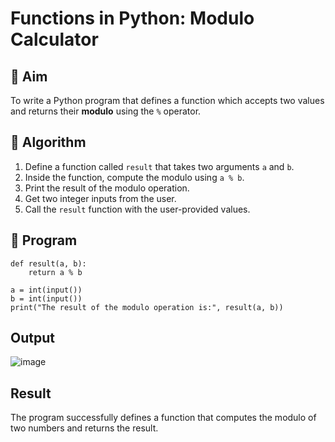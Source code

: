 # Functions in Python: Modulo Calculator

## 🎯 Aim
To write a Python program that defines a function which accepts two values and returns their **modulo** using the `%` operator.

## 🧠 Algorithm
1. Define a function called `result` that takes two arguments `a` and `b`.
2. Inside the function, compute the modulo using `a % b`.
3. Print the result of the modulo operation.
4. Get two integer inputs from the user.
5. Call the `result` function with the user-provided values.

## 🧾 Program
```
def result(a, b):
    return a % b

a = int(input())
b = int(input())
print("The result of the modulo operation is:", result(a, b))
```

## Output
![image](https://github.com/user-attachments/assets/1d6cd4c7-b1ce-42b7-87a8-054b1cc2b7f8)


## Result

The program successfully defines a function that computes the modulo of two numbers and returns the result.
